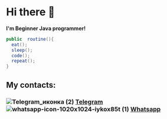 # Hi there 👋

**I'm Beginner Java programmer!**

```java
public  routine(){
  eat();
  sleep();
  code();
  repeat();
}
```
## My contacts:

  ### ![Telegram_иконка (2)](https://github.com/user-attachments/assets/9dc9eec1-33c4-4680-80b6-9c4a8f87a9af) **[Telegram](https://t.me/mrdan1kk)** ![whatsapp-icon-1020x1024-iykox85t (1)](https://github.com/user-attachments/assets/8c7225ef-1237-440a-8e47-ef6d3be5de71) **[Whatsapp](https://wa.me/<+79187669909>)**



